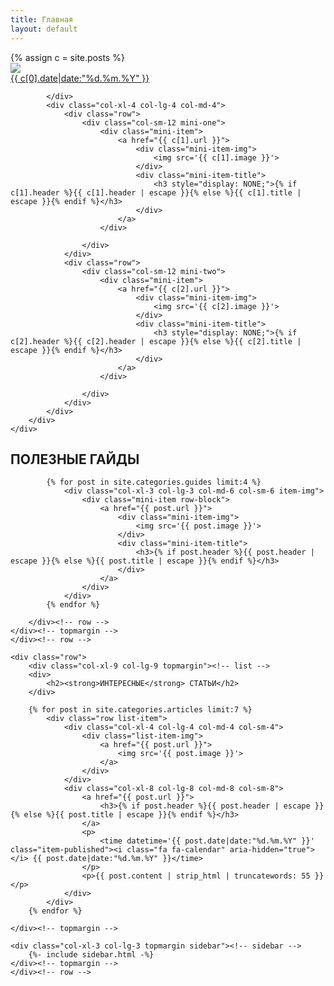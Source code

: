 ```yaml
---
title: Главная
layout: default
---
```


<div class="top-posts">
	<div class="container-xl">
		<div class="row">
			<div class="col-xl-8 col-lg-8 col-md-8">
				{% assign c = site.posts %}
				<div class="big-item">
					<a href="{{ c[0].url }}">
						<div class="big-item-img">
							<img src='{{ c[0].image }}'>
						</div>
						<div class="big-item-title">
							<h3 style="display: NONE;">{% if c[0].header %}{{ c[0].header | escape }}{% else %}{{ c[0].title | escape }}{% endif %}</h3>
							<time datetime='{{ c[0].date|date:"%d.%m.%Y" }}' class="item-published"><i class="fa fa-calendar" aria-hidden="true"></i> {{ c[0].date|date:"%d.%m.%Y" }}</time>
						</div>
					</a>	
				</div>
				
			</div>
			<div class="col-xl-4 col-lg-4 col-md-4">
				<div class="row">
					<div class="col-sm-12 mini-one">
						<div class="mini-item">
							<a href="{{ c[1].url }}">
								<div class="mini-item-img">
									<img src='{{ c[1].image }}'>
								</div>
								<div class="mini-item-title">
									<h3 style="display: NONE;">{% if c[1].header %}{{ c[1].header | escape }}{% else %}{{ c[1].title | escape }}{% endif %}</h3>
								</div>
							</a>
						</div>
						
					</div>
				</div>
				<div class="row">
					<div class="col-sm-12 mini-two">
						<div class="mini-item">
							<a href="{{ c[2].url }}">
								<div class="mini-item-img">
									<img src='{{ c[2].image }}'>
								</div>
								<div class="mini-item-title">
									<h3 style="display: NONE;">{% if c[2].header %}{{ c[2].header | escape }}{% else %}{{ c[2].title | escape }}{% endif %}</h3>
								</div>
							</a>	
						</div>

					</div>
				</div>
			</div>
		</div>
	</div>
</div>


<div class="container-xl main-page">
     <div class="row">
        <div class="col-sm-12 topmargin">
		<div>
			<h2><strong>ПОЛЕЗНЫЕ</strong> ГАЙДЫ</h2>
		</div>
		<div class="row">
				
			{% for post in site.categories.guides limit:4 %} 
				<div class="col-xl-3 col-lg-3 col-md-6 col-sm-6 item-img">
					<div class="mini-item row-block">
						<a href="{{ post.url }}">
							<div class="mini-item-img">
								<img src='{{ post.image }}'>	
							</div>
							<div class="mini-item-title">
								<h3>{% if post.header %}{{ post.header | escape }}{% else %}{{ post.title | escape }}{% endif %}</h3>
							</div>
						</a>	
					</div>
				</div>
			{% endfor %}
			
		</div><!-- row -->
	</div><!-- topmargin -->
    </div><!-- row -->
	
    <div class="row">
        <div class="col-xl-9 col-lg-9 topmargin"><!-- list -->
		<div>
			<h2><strong>ИНТЕРЕСНЫЕ</strong> СТАТЬИ</h2>
		</div>	
		
		{% for post in site.categories.articles limit:7 %} 
			<div class="row list-item">
				<div class="col-xl-4 col-lg-4 col-md-4 col-sm-4">
					<div class="list-item-img">
						<a href="{{ post.url }}">
							<img src='{{ post.image }}'>
						</a>
					</div>
				</div>
				<div class="col-xl-8 col-lg-8 col-md-8 col-sm-8">
					<a href="{{ post.url }}">
						<h3>{% if post.header %}{{ post.header | escape }}{% else %}{{ post.title | escape }}{% endif %}</h3>
					</a>
					<p>
						<time datetime='{{ post.date|date:"%d.%m.%Y" }}' class="item-published"><i class="fa fa-calendar" aria-hidden="true"></i> {{ post.date|date:"%d.%m.%Y" }}</time>
					</p>	
					<p>{{ post.content | strip_html | truncatewords: 55 }}</p>
				</div>
			</div>
		{% endfor %}
		
	</div><!-- topmargin -->
	    
	<div class="col-xl-3 col-lg-3 topmargin sidebar"><!-- sidebar -->
		{%- include sidebar.html -%}
	</div><!-- topmargin -->
    </div><!-- row -->

</div><!-- container -->	
